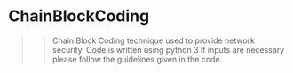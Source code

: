  # ChainBlockCoding
>>Chain Block Coding technique used to provide network security.
>>Code is written using python 3
>>If inputs are necessary please follow the guidelines given in the code.
